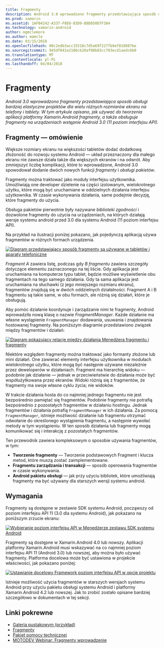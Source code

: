```yaml
---
title: Fragmenty
description: Android 3.0 wprowadzono fragmenty przedstawiająca sposób obsługi bardziej elastyczne projektów dla wielu różnych rozmiarów ekranu na telefony i tablety. W tym artykule opisano, jak używać do tworzenia aplikacji platformy Xamarin.Android fragmenty, a także obsługuje fragmenty na urządzeniach wstępnie Android 3.0 (11 poziom interfejsu API).
ms.prod: xamarin
ms.assetid: 1AFB4242-A337-F8E0-83D9-B8D850D7F384
ms.technology: xamarin-android
author: mgmclemore
ms.author: mamcle
ms.date: 03/15/2018
ms.openlocfilehash: 08c2edb3acc15518c7d5a69f227fb9ef819887be
ms.sourcegitcommit: 945df041e2180cb20af08b83cc703ecd1aedc6b0
ms.translationtype: MT
ms.contentlocale: pl-PL
ms.lasthandoff: 04/04/2018
---
```

# <a name="fragments"></a>Fragmenty

_Android 3.0 wprowadzono fragmenty przedstawiająca sposób obsługi bardziej elastyczne projektów dla wielu różnych rozmiarów ekranu na telefony i tablety. W tym artykule opisano, jak używać do tworzenia aplikacji platformy Xamarin.Android fragmenty, a także obsługuje fragmenty na urządzeniach wstępnie Android 3.0 (11 poziom interfejsu API)._

## <a name="fragments-overview"></a>Fragmenty — omówienie

Większe rozmiary ekranu na większości tabletów dodać dodatkową złożoność do rozwoju systemu Android — układ przeznaczony dla małego ekranu nie zawsze działa także dla większych ekranów i na odwrót. Aby zmniejszyć liczbę komplikacji, które to wprowadzone, Android 3.0 spowodował dodanie dwóch nowych funkcji *fragmenty* i *obsługi pakietów*.

Fragmenty można traktować jako moduły interfejsu użytkownika. Umożliwiają one developer dzielenie na części izolowanym, wielokrotnego użytku, które mogą być uruchamiane w oddzielnych działania interfejsu użytkownika. W czasie wykonywania działania, same podejmie decyzję, które fragmenty do użycia.

Obsługa pakietów pierwotnie były nazywane *biblioteki zgodności* i dozwolone fragmenty do użycia na urządzeniach, na których działają wersje systemu android przed 3.0 dla systemu Android (11 poziom interfejsu API).

Na przykład na ilustracji poniżej pokazano, jak pojedynczą aplikacją używa fragmentów w różnych formach urządzenia.

[![Diagram przedstawiający sposób fragmenty są używane w tabletów i aparaty telefoniczne](images/00.png)](images/00.png#lightbox)

*Fragment A* zawiera listę, podczas gdy *B fragmentu* zawiera szczegóły dotyczące elementu zaznaczonego na tej liście. Gdy aplikacja jest uruchamiana na komputerze typu tablet, będzie możliwe wyświetlenie obu fragmentach na tego samego działania. Gdy ta sama aplikacja jest uruchamiana na słuchawki (z jego mniejszego rozmiaru ekranu), fragmentów znajdują się w dwóch oddzielnych działalności. Fragment A i B fragmentu są takie same, w obu formach, ale różnią się działań, które je obsługują.

Aby pomóc działanie koordynuje i zarządzanie nimi te fragmenty, Android wprowadziła nową klasę o nazwie *FragmentManager*. Każde działanie ma własne wystąpienie `FragmentManager` dodawania, usuwania i znajdowania hostowanej fragmenty. Na poniższym diagramie przedstawiono związek między fragmentów i działań:

[![Diagram pokazujący relacje między działania Menedżera fragmentu i fragmenty](images/01.png)](images/01.png#lightbox)

Niektóre względem fragmenty można traktować jako formanty złożone lub mini działań. One zawierać elementy interfejsu użytkownika w modułach wielokrotnego użytku, które mogą być następnie używane niezależnie przez deweloperów w działaniach. Fragment ma hierarchię widoku — podobnie jak działanie — jednak w przeciwieństwie do działania może być współużytkowana przez ekranów. Widoki różnią się z fragmentów, że fragmenty ma swoje własne cyklu życia; nie widoków.

W trakcie działania hosta do co najmniej jednego fragmentu nie jest bezpośrednio pamiętać się fragmentów. Podobnie fragmenty nie potrafią bezpośrednio z pozostałych fragmentów w działaniu hostingu. Jednak fragmentów i działania potrafią `FragmentManager` w ich działania. Za pomocą `FragmentManager`, istnieje możliwość działanie lub fragmentu otrzymać odwołanie do określonego wystąpienia fragmentu, a następnie wywołać metody w tym wystąpieniu. W ten sposób działania lub fragmenty mogą komunikować się i interakcję z pozostałych fragmentów.

Ten przewodnik zawiera kompleksowym o sposobie używania fragmentów, w tym:

-   **Tworzenie fragmenty** — Tworzenie podstawowych Fragment i klucza metod, które muszą zostać zaimplementowane.
-   **Fragmentu zarządzania i transakcji** — sposób operowania fragmentów w czasie wykonywania.
-   **Android pakietu obsługi** — jak przy użyciu bibliotek, które umożliwiają fragmenty ma być używany dla starszych wersji systemu android.


## <a name="requirements"></a>Wymagania

Fragmenty są dostępne w zestawie SDK systemu Android, począwszy od poziom interfejsu API 11 (3.0 dla systemu Android), jak pokazano na poniższym zrzucie ekranu:

[![Wybieranie poziom interfejsu API w Menedżerze zestawu SDK systemu Android](images/02.png)](images/02.png#lightbox)

Fragmenty są dostępne w Xamarin.Android 4.0 lub nowszy. Aplikacji platformy Xamarin.Android musi wskazywać na co najmniej poziom interfejsu API 11 (Android 3.0) lub nowszej, aby można było używać fragmenty. Platforma docelowa może być ustawiona w projekcie właściwości, jak pokazano poniżej:

[![Ustawianie docelowy Framework poziom interfejsu API w opcje projektu](images/03-sml.png)](images/03.png#lightbox)

Istnieje możliwość użycia fragmentów w starszych wersjach systemu Android przy użyciu pakietu obsługi systemu Android i platformy Xamarin.Android 4.2 lub nowszej. Jak to zrobić zostało opisane bardziej szczegółowo w dokumentach w tej sekcji.


## <a name="related-links"></a>Linki pokrewne

- [Galeria pustakowym (przykład)](https://developer.xamarin.com/samples/monodroid/HoneycombGallery)
- [Fragmenty](http://developer.android.com/guide/topics/fundamentals/fragments.html)
- [Pakiet pomocy technicznej](http://developer.android.com/sdk/compatibility-library.html)
- [MOTODEV Webinar: Fragmenty wprowadzenie](http://motodev.adobeconnect.com/p9h1aqk3ttn/)
